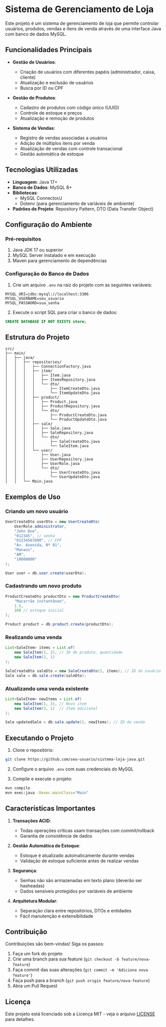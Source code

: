# Sistema de Gerenciamento de Loja

Este projeto é um sistema de gerenciamento de loja que permite controlar usuários, produtos, vendas e itens de venda através de uma interface Java com banco de dados MySQL.

## Funcionalidades Principais

- **Gestão de Usuários**:
  - Criação de usuários com diferentes papéis (administrador, caixa, cliente)
  - Atualização e exclusão de usuários
  - Busca por ID ou CPF

- **Gestão de Produtos**:
  - Cadastro de produtos com código único (UUID)
  - Controle de estoque e preços
  - Atualização e remoção de produtos

- **Sistema de Vendas**:
  - Registro de vendas associadas a usuários
  - Adição de múltiplos itens por venda
  - Atualização de vendas com controle transacional
  - Gestão automática de estoque

## Tecnologias Utilizadas

- **Linguagem**: Java 17+
- **Banco de Dados**: MySQL 8+
- **Bibliotecas**:
  - MySQL Connector/J
  - Dotenv (para gerenciamento de variáveis de ambiente)
- **Padrões de Projeto**: Repository Pattern, DTO (Data Transfer Object)

## Configuração do Ambiente

### Pré-requisitos

1. Java JDK 17 ou superior
2. MySQL Server instalado e em execução
3. Maven para gerenciamento de dependências

### Configuração do Banco de Dados

1. Crie um arquivo `.env` na raiz do projeto com as seguintes variáveis:

```env
MYSQL_URI=jdbc:mysql://localhost:3306
MYSQL_USERNAME=seu_usuario
MYSQL_PASSWORD=sua_senha
```

2. Execute o script SQL para criar o banco de dados:

```sql
CREATE DATABASE IF NOT EXISTS store;
```

## Estrutura do Projeto

```
src/
├── main/
│   ├── java/
│   │   ├── repositories/
│   │   │   ├── ConnectionFactory.java
│   │   │   ├── item/
│   │   │   │   ├── Item.java
│   │   │   │   ├── ItemsRepository.java
│   │   │   │   └── dto/
│   │   │   │       ├── ItemCreateDto.java
│   │   │   │       └── ItemUpdateDto.java
│   │   │   ├── product/
│   │   │   │   ├── Product.java
│   │   │   │   ├── ProductRepository.java
│   │   │   │   └── dto/
│   │   │   │       ├── ProductCreateDto.java
│   │   │   │       └── ProductUpdateDto.java
│   │   │   ├── sale/
│   │   │   │   ├── Sale.java
│   │   │   │   ├── SaleRepository.java
│   │   │   │   └── dto/
│   │   │   │       ├── SaleCreateDto.java
│   │   │   │       └── SaleItem.java
│   │   │   └── user/
│   │   │       ├── User.java
│   │   │       ├── UserRepository.java
│   │   │       ├── UserRole.java
│   │   │       └── dto/
│   │   │           ├── UserCreateDto.java
│   │   │           └── UserUpdateDto.java
│   │   └── Main.java
```

## Exemplos de Uso

### Criando um novo usuário

```java
UserCreateDto userDto = new UserCreateDto(
    UserRole.administrator,
    "John Doe",
    "012345", // senha
    "01234567890", // CPF
    "Av. Avenida, Nº 01",
    "Manaus",
    "AM",
    "10000000"
);

User user = db.user.create(userDto);
```

### Cadastrando um novo produto

```java
ProductCreateDto productDto = new ProductCreateDto(
    "Macarrão instantâneo",
    1.5,
    100 // estoque inicial
);

Product product = db.product.create(productDto);
```

### Realizando uma venda

```java
List<SaleItem> items = List.of(
    new SaleItem(1, 2), // ID do produto, quantidade
    new SaleItem(2, 1)
);

SaleCreateDto saleDto = new SaleCreateDto(1, items); // ID do usuário
Sale sale = db.sale.create(saleDto);
```

### Atualizando uma venda existente

```java
List<SaleItem> newItems = List.of(
    new SaleItem(1, 3), // Novo item
    new SaleItem(3, 1)  // Item adicional
);

Sale updatedSale = db.sale.update(1, newItems); // ID da venda
```

## Executando o Projeto

1. Clone o repositório:
```bash
git clone https://github.com/seu-usuario/sistema-loja-java.git
```

2. Configure o arquivo `.env` com suas credenciais do MySQL

3. Compile e execute o projeto:
```bash
mvn compile
mvn exec:java -Dexec.mainClass="Main"
```

## Características Importantes

1. **Transações ACID**:
   - Todas operações críticas usam transações com commit/rollback
   - Garantia de consistência de dados

2. **Gestão Automática de Estoque**:
   - Estoque é atualizado automaticamente durante vendas
   - Validação de estoque suficiente antes de realizar vendas

3. **Segurança**:
   - Senhas não são armazenadas em texto plano (deverão ser hasheadas)
   - Dados sensíveis protegidos por variáveis de ambiente

4. **Arquitetura Modular**:
   - Separação clara entre repositórios, DTOs e entidades
   - Fácil manutenção e extensibilidade

## Contribuição

Contribuições são bem-vindas! Siga os passos:

1. Faça um fork do projeto
2. Crie uma branch para sua feature (`git checkout -b feature/nova-feature`)
3. Faça commit das suas alterações (`git commit -m 'Adiciona nova feature'`)
4. Faça push para a branch (`git push origin feature/nova-feature`)
5. Abra um Pull Request

## Licença

Este projeto está licenciado sob a Licença MIT - veja o arquivo [LICENSE](LICENSE) para detalhes.
